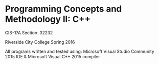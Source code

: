 # Programming Concepts and Methodology II: C++
CIS-17A Section: 32232

Riverside City College
Spring 2016

All programs written and tested using:
Microsoft Visual Studio Community 2015 IDE & 
Microsoft Visual C++ 2015 compiler